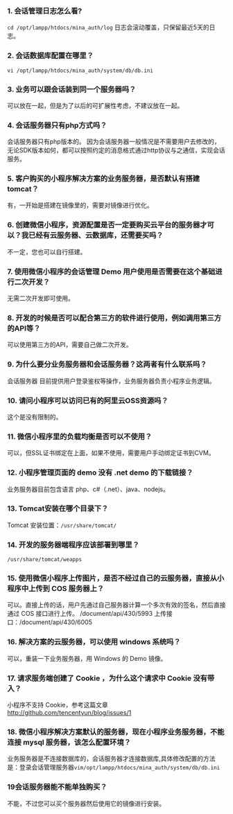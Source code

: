 ### 1. 会话管理日志怎么看?
`cd /opt/lampp/htdocs/mina_auth/log`
日志会滚动覆盖，只保留最近5天的日志。


### 2. 会话数据库配置在哪里？
`vi /opt/lampp/htdocs/mina_auth/system/db/db.ini`


### 3. 业务可以跟会话装到同一个服务器吗？
可以放在一起，但是为了以后的可扩展性考虑，不建议放在一起。

### 4. 会话服务器只有php方式吗？
会话服务器只有php版本的。
因为会话服务器一般情况是不需要用户去修改的，无论SDK版本如何，都可以按照约定的消息格式通过http协议与之通信，实现会话服务。 


### 5. 客户购买的小程序解决方案的业务服务器，是否默认有搭建tomcat？
有，一开始是搭建在镜像里的，需要对镜像进行优化。


### 6. 创建微信小程序，资源配置是否一定要购买云平台的服务器才可以？我已经有云服务器、云数据库，还需要买吗？
不一定，您也可以自行搭建。

### 7. 使用微信小程序的会话管理 Demo 用户使用是否需要在这个基础进行二次开发？
无需二次开发即可使用。

### 8. 开发的时候是否可以配合第三方的软件进行使用，例如调用第三方的API等？
可以使用第三方的API，需要自己做二次开发。

### 9. 为什么要分业务服务器和会话服务器？这两者有什么联系吗？
会话服务器 目前提供用户登录鉴权等操作，业务服务器负责小程序业务逻辑。

### 10. 请问小程序可以访问已有的阿里云OSS资源吗？
这个是没有限制的。

### 11. 微信小程序里的负载均衡是否可以不使用？
可以，但SSL证书绑定在上面，如果不使用，需要用户手动绑定证书到CVM。

### 12. 小程序管理页面的 demo 没有 .net demo 的下载链接？
业务服务器目前包含语言 php、c#（.net）、java、nodejs。

### 13. Tomcat安装在哪个目录下？
Tomcat 安装位置：`/usr/share/tomcat/`

### 14. 开发的服务器端程序应该部署到哪里？
`/usr/share/tomcat/weapps`

### 15. 使用微信小程序上传图片，是否不经过自己的云服务器，直接从小程序中上传到 COS 服务器上？
可以。直接上传的话，用户先通过自己服务器计算一个多次有效的签名，然后直接通过 COS 接口进行上传。
/document/api/430/5993
上传接口：/document/api/430/6005

### 16. 解决方案的云服务器，可以使用 windows 系统吗？
可以，重装一下业务服务器，用 Windows 的 Demo 镜像。

### 17. 请求服务端创建了 Cookie ，为什么这个请求中 Cookie 没有带入？
小程序不支持 Cookie，参考这篇文章 http://github.com/tencentyun/blog/issues/1

### 18. 微信小程序解决方案默认的服务器，现在小程序业务服务器，不能连接 mysql 服务器，该怎么配置环境？
 
业务服务器是不连接数据库的，会话服务器才连接数据库,具体修改配置的方法是：登录会话管理服务器`vim/opt/lampp/htdocs/mina_auth/system/db/db.ini`

### 19会话服务器能不能单独购买？
不能，不过您可以买个服务器然后使用它的镜像进行安装。

 



